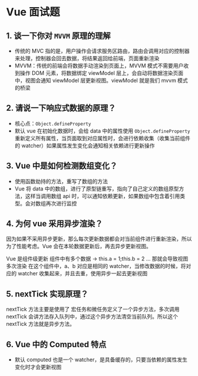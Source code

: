 # Vue 面试题

## 1. 谈一下你对 `MVVM` 原理的理解

- 传统的 MVC 指的是，用户操作会请求服务区路由，路由会调用对应的控制器来处理，控制器会回去数据，将结果返回给前端，页面重新渲染
- MVVM：传统的前端会将数据手动渲染到页面上，MVVM 模式不需要用户收到操作 DOM 元素，将数据绑定 viewModel 层上，会自动将数据渲染页面中，视图会通知 viewModel 层更新视图。viewModel 就是我们 mvvm 模式的桥梁

## 2. 请说一下响应式数据的原理？

- 核心点：`Object.defineProperty`
- 默认 vue 在初始化数据时，会给 data 中的属性使用 `Object.defineProperty` 重新定义所有属性，当页面取到对应属性时，会进行依赖收集（收集当前组件的 watcher）如果属性发生变化会通知相关依赖进行更新操作

## 3. Vue 中是如何检测数组变化？

- 使用函数劫持的方法，重写了数组的方法
- Vue 将 data 中的数组，进行了原型链重写，指向了自己定义的数组原型方法，这样当调用数组 api 时，可以通知依赖更新，如果数组中包含着引用类型。会对数组再次进行监控

## 4. 为何 vue 采用异步渲染？

因为如果不采用异步更新，那么每次更新数据都会对当前组件进行重新渲染，所以为了性能考虑。Vue 会在本轮数据更新后，再去异步更新视图。

Vue 是组件级更新
组件中有多个数据 -> this.a = 1;this.b = 2 ... 那就会导致视图多次渲染
在这个组件中，a、b 对应是相同的 watcher，当修改数据的时候，将对应的 watcher 收集起来，并且去重，使用异步一起去更新视图

## 5. nextTick 实现原理？

nextTick 方法主要是使用了 宏任务和微任务定义了一个异步方法，多次调用 nextTick 会讲方法存入队列中，通过这个异步方法清空当前队列。所以这个 nextTick 方法就是异步方法。

## 6. Vue 中的 Computed 特点

- 默认 computed 也是一个 watcher，是具备缓存的，只要当依赖的属性发生变化时才会更新视图

